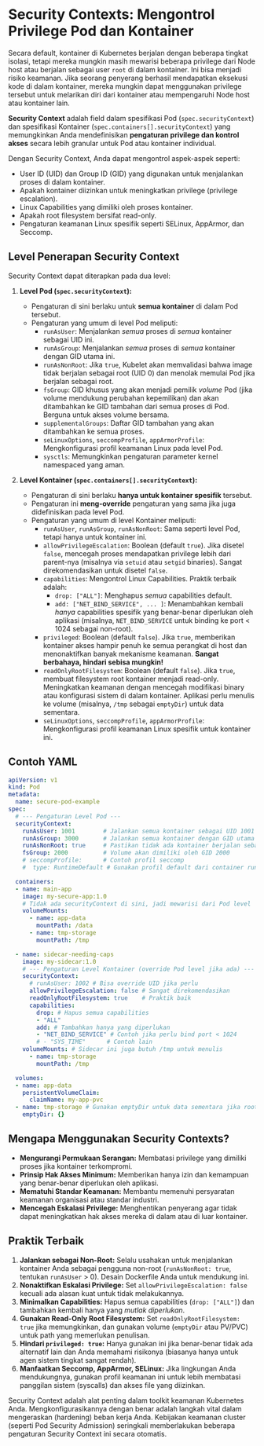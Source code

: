 # Security Contexts: Mengontrol Privilege Pod dan Kontainer

Secara default, kontainer di Kubernetes berjalan dengan beberapa tingkat isolasi, tetapi mereka mungkin masih mewarisi beberapa privilege dari Node host atau berjalan sebagai user `root` di dalam kontainer. Ini bisa menjadi risiko keamanan. Jika seorang penyerang berhasil mendapatkan eksekusi kode di dalam kontainer, mereka mungkin dapat menggunakan privilege tersebut untuk melarikan diri dari kontainer atau mempengaruhi Node host atau kontainer lain.

**Security Context** adalah field dalam spesifikasi Pod (`spec.securityContext`) dan spesifikasi Kontainer (`spec.containers[].securityContext`) yang memungkinkan Anda mendefinisikan **pengaturan privilege dan kontrol akses** secara lebih granular untuk Pod atau kontainer individual.

Dengan Security Context, Anda dapat mengontrol aspek-aspek seperti:

*   User ID (UID) dan Group ID (GID) yang digunakan untuk menjalankan proses di dalam kontainer.
*   Apakah kontainer diizinkan untuk meningkatkan privilege (privilege escalation).
*   Linux Capabilities yang dimiliki oleh proses kontainer.
*   Apakah root filesystem bersifat read-only.
*   Pengaturan keamanan Linux spesifik seperti SELinux, AppArmor, dan Seccomp.

## Level Penerapan Security Context

Security Context dapat diterapkan pada dua level:

1.  **Level Pod (`spec.securityContext`):**
    *   Pengaturan di sini berlaku untuk **semua kontainer** di dalam Pod tersebut.
    *   Pengaturan yang umum di level Pod meliputi:
        *   `runAsUser`: Menjalankan *semua* proses di *semua* kontainer sebagai UID ini.
        *   `runAsGroup`: Menjalankan *semua* proses di *semua* kontainer dengan GID utama ini.
        *   `runAsNonRoot`: Jika `true`, Kubelet akan memvalidasi bahwa image tidak berjalan sebagai root (UID 0) dan menolak memulai Pod jika berjalan sebagai root.
        *   `fsGroup`: GID khusus yang akan menjadi pemilik *volume* Pod (jika volume mendukung perubahan kepemilikan) dan akan ditambahkan ke GID tambahan dari semua proses di Pod. Berguna untuk akses volume bersama.
        *   `supplementalGroups`: Daftar GID tambahan yang akan ditambahkan ke semua proses.
        *   `seLinuxOptions`, `seccompProfile`, `appArmorProfile`: Mengkonfigurasi profil keamanan Linux pada level Pod.
        *   `sysctls`: Memungkinkan pengaturan parameter kernel namespaced yang aman.

2.  **Level Kontainer (`spec.containers[].securityContext`):**
    *   Pengaturan di sini berlaku **hanya untuk kontainer spesifik** tersebut.
    *   Pengaturan ini **meng-override** pengaturan yang sama jika juga didefinisikan pada level Pod.
    *   Pengaturan yang umum di level Kontainer meliputi:
        *   `runAsUser`, `runAsGroup`, `runAsNonRoot`: Sama seperti level Pod, tetapi hanya untuk kontainer ini.
        *   `allowPrivilegeEscalation`: Boolean (default `true`). Jika disetel `false`, mencegah proses mendapatkan privilege lebih dari parent-nya (misalnya via `setuid` atau `setgid` binaries). Sangat direkomendasikan untuk disetel `false`.
        *   `capabilities`: Mengontrol Linux Capabilities. Praktik terbaik adalah:
            *   `drop: ["ALL"]`: Menghapus *semua* capabilities default.
            *   `add: ["NET_BIND_SERVICE", ... ]`: Menambahkan kembali *hanya* capabilities spesifik yang benar-benar diperlukan oleh aplikasi (misalnya, `NET_BIND_SERVICE` untuk binding ke port < 1024 sebagai non-root).
        *   `privileged`: Boolean (default `false`). Jika `true`, memberikan kontainer akses hampir penuh ke semua perangkat di host dan menonaktifkan banyak mekanisme keamanan. **Sangat berbahaya, hindari sebisa mungkin!**
        *   `readOnlyRootFilesystem`: Boolean (default `false`). Jika `true`, membuat filesystem root kontainer menjadi read-only. Meningkatkan keamanan dengan mencegah modifikasi binary atau konfigurasi sistem di dalam kontainer. Aplikasi perlu menulis ke volume (misalnya, `/tmp` sebagai `emptyDir`) untuk data sementara.
        *   `seLinuxOptions`, `seccompProfile`, `appArmorProfile`: Mengkonfigurasi profil keamanan Linux spesifik untuk kontainer ini.

## Contoh YAML

```yaml
apiVersion: v1
kind: Pod
metadata:
  name: secure-pod-example
spec:
  # --- Pengaturan Level Pod ---
  securityContext:
    runAsUser: 1001        # Jalankan semua kontainer sebagai UID 1001
    runAsGroup: 3000       # Jalankan semua kontainer dengan GID utama 3000
    runAsNonRoot: true     # Pastikan tidak ada kontainer berjalan sebagai root
    fsGroup: 2000          # Volume akan dimiliki oleh GID 2000
    # seccompProfile:      # Contoh profil seccomp
    #  type: RuntimeDefault # Gunakan profil default dari container runtime

  containers:
  - name: main-app
    image: my-secure-app:1.0
    # Tidak ada securityContext di sini, jadi mewarisi dari Pod level
    volumeMounts:
      - name: app-data
        mountPath: /data
      - name: tmp-storage
        mountPath: /tmp

  - name: sidecar-needing-caps
    image: my-sidecar:1.0
    # --- Pengaturan Level Kontainer (override Pod level jika ada) ---
    securityContext:
      # runAsUser: 1002 # Bisa override UID jika perlu
      allowPrivilegeEscalation: false # Sangat direkomendasikan
      readOnlyRootFilesystem: true    # Praktik baik
      capabilities:
        drop: # Hapus semua capabilities
        - "ALL"
        add: # Tambahkan hanya yang diperlukan
        - "NET_BIND_SERVICE" # Contoh jika perlu bind port < 1024
        # - "SYS_TIME"      # Contoh lain
    volumeMounts: # Sidecar ini juga butuh /tmp untuk menulis
      - name: tmp-storage
        mountPath: /tmp

  volumes:
  - name: app-data
    persistentVolumeClaim:
      claimName: my-app-pvc
  - name: tmp-storage # Gunakan emptyDir untuk data sementara jika rootfs read-only
    emptyDir: {}
```

## Mengapa Menggunakan Security Contexts?

*   **Mengurangi Permukaan Serangan:** Membatasi privilege yang dimiliki proses jika kontainer terkompromi.
*   **Prinsip Hak Akses Minimum:** Memberikan hanya izin dan kemampuan yang benar-benar diperlukan oleh aplikasi.
*   **Mematuhi Standar Keamanan:** Membantu memenuhi persyaratan keamanan organisasi atau standar industri.
*   **Mencegah Eskalasi Privilege:** Menghentikan penyerang agar tidak dapat meningkatkan hak akses mereka di dalam atau di luar kontainer.

## Praktik Terbaik

1.  **Jalankan sebagai Non-Root:** Selalu usahakan untuk menjalankan kontainer Anda sebagai pengguna non-root (`runAsNonRoot: true`, tentukan `runAsUser` > 0). Desain Dockerfile Anda untuk mendukung ini.
2.  **Nonaktifkan Eskalasi Privilege:** Set `allowPrivilegeEscalation: false` kecuali ada alasan kuat untuk tidak melakukannya.
3.  **Minimalkan Capabilities:** Hapus semua capabilities (`drop: ["ALL"]`) dan tambahkan kembali hanya yang *mutlak diperlukan*.
4.  **Gunakan Read-Only Root Filesystem:** Set `readOnlyRootFilesystem: true` jika memungkinkan, dan gunakan volume (`emptyDir` atau PV/PVC) untuk path yang memerlukan penulisan.
5.  **Hindari `privileged: true`:** Hanya gunakan ini jika benar-benar tidak ada alternatif lain dan Anda memahami risikonya (biasanya hanya untuk agen sistem tingkat sangat rendah).
6.  **Manfaatkan Seccomp, AppArmor, SELinux:** Jika lingkungan Anda mendukungnya, gunakan profil keamanan ini untuk lebih membatasi panggilan sistem (syscalls) dan akses file yang diizinkan.

Security Context adalah alat penting dalam toolkit keamanan Kubernetes Anda. Mengkonfigurasikannya dengan benar adalah langkah vital dalam mengeraskan (hardening) beban kerja Anda. Kebijakan keamanan cluster (seperti Pod Security Admission) seringkali memberlakukan beberapa pengaturan Security Context ini secara otomatis.
